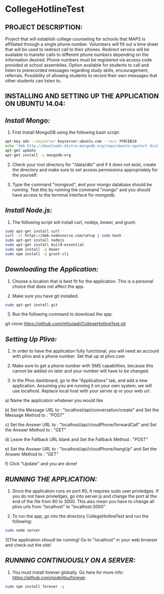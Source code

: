 CollegeHotlineTest
==================

PROJECT DESCRIPTION:
---------------------
Project that will establish college counseling for schools that MAPS is affiliated through a single phone number. Volunteers will fill out a time sheet that will be used to redirect call to their phones. Redirect service will be available to transfer calls to different phone numbers depending on the information desired. Phone numbers must be registered via access code provided at school assemblies. Option available for students to call and listen to prerecorded messages regarding study skills, encouragement, referrals. Possibility of allowing students to record their own messages that other students can listen to.

INSTALLING AND SETTING UP THE APPLICATION ON UBUNTU 14.04:
-----------------------------------------------------------
_Install Mongo:_
------------------
1) First Install MongoDB using the following bash script:
```bash
apt-key adv --keyserver keyserver.ubuntu.com --recv 7F0CEB10
echo "deb http://downloads-distro.mongodb.org/repo/ubuntu-upstart dist 10gen" | tee -a /etc/apt/sources.list.d/10gen.list
apt-get update
apt-get install -y mongodb-org
```
2) Check your root directory for "/data/db/" and if it does not exist, create the directory and make sure to set access permissions appropriately for the yourself.

3) Type the command "mongood", and your mongo database should be running. Test this by running the command "mongo" and you should have access to the terminal interface for mongodb.

_Install Node.js:_
--------------------
1) The following script will install curl, nodejs, bower, and grunt:
```bash
sudo apt-get install curl
curl -sl https://deb.nodesource.com/setup | sudo bash -
sudo apt-get install nodejs
sudo apt-get install build-essential
sudo npm install -g bower
sudo npm install -g grunt-cli
```
_Downloading the Application:_
----------------------------
1) Choose a location that is best fit for the application. This is a personal choice that does not affect the app.

2) Make sure you have git installed.
```bash
sudo apt-get install git
```
3) Run the following command to download the app:

git clone https://github.com/mfouladi/CollegeHotlineTest.git

_Setting Up Plivo:_
-----------------
1) In order to have the application fully functional, you will need an account with plivo and a phone number. Set that up at plivo.com

2) Make sure to get a phone number with SMS capabilities, because this cannot be added on later and your number will have to be changed.

3) In the Plivo dashboard, go to the "Applications" tab, and add a new application. Assuming you are running it on your own system, we will use localhost. Replace local host with your server ip or your web url.

  a) Name the application whatever you would like

  b) Set the Message URL to : "localhost/api/conversation/create" and Set the Message Method to : "POST"

  c) Set the Answer URL to : "localhost/api/cloudPhone/forwardCall" and Set the Answer Method to : "GET"

  d) Leave the Fallback URL blank and Set the Fallback Method : "POST"

  e) Set the Answer URL to : "localhost/api/cloudPhone/hangUp" and Set the Answer Method to : "GET"

  f) Click "Update" and you are done!

_RUNNING THE APPLICATION:_
------------------------
1) Since the application runs on port 80, it requires sudo user privledges. If you do not have privledges, go into server.js and change the port at the end of the file from 80 to 3000. This also mean you have to change all plivo urls from "localhost" to "localhost:3000"

2) To run the app, go into the directory CollegeHotlineTest and run the following:
```bash
sudo node server
```
3)The application shoudl be running! Go to "localhost" in your web browser and check out the site!

_RUNNING CONTINUOUSLY ON A SERVER:_
----------------------------------
1) You must install forever globally. Go here for more info: https://github.com/nodejitsu/forever
```bash
sudo npm install forever -g
```
  




